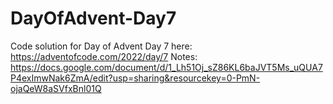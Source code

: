 # DayOfAdvent-Day7

Code solution for Day of Advent Day 7 here: https://adventofcode.com/2022/day/7
Notes: https://docs.google.com/document/d/1_Lh51Oj_sZ86KL6baJVT5Ms_uQUA7P4exImwNak6ZmA/edit?usp=sharing&resourcekey=0-PmN-ojaQeW8aSVfxBnl01Q
